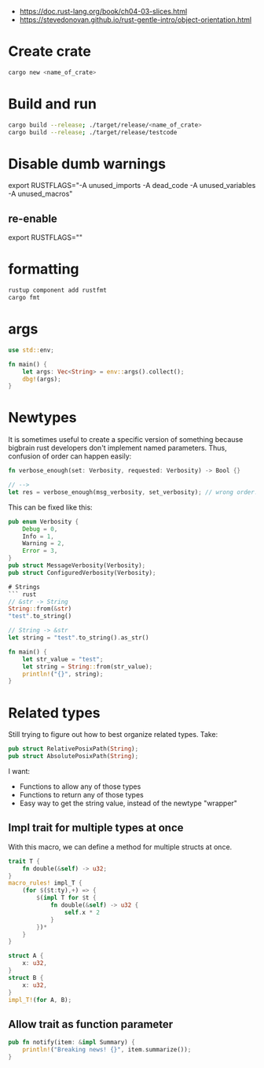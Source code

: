- https://doc.rust-lang.org/book/ch04-03-slices.html
- https://stevedonovan.github.io/rust-gentle-intro/object-orientation.html

# Create crate
``` bash
cargo new <name_of_crate>
```

# Build and run
``` bash
cargo build --release; ./target/release/<name_of_crate>
cargo build --release; ./target/release/testcode
```

# Disable dumb warnings
export RUSTFLAGS="-A unused_imports -A dead_code -A unused_variables -A unused_macros"

## re-enable
export RUSTFLAGS=""

# formatting
``` bash
rustup component add rustfmt
cargo fmt
```

# args
``` rust
use std::env;

fn main() {
    let args: Vec<String> = env::args().collect();
    dbg!(args);
}
```

# Newtypes
It is sometimes useful to create a specific version of something because bigbrain rust developers don't implement named parameters.
Thus, confusion of order can happen easily:
``` rust
fn verbose_enough(set: Verbosity, requested: Verbosity) -> Bool {}

// --> 
let res = verbose_enough(msg_verbosity, set_verbosity); // wrong order!
```

This can be fixed like this:
``` rust
pub enum Verbosity {
    Debug = 0,
    Info = 1,
    Warning = 2,
    Error = 3,
}
pub struct MessageVerbosity(Verbosity);
pub struct ConfiguredVerbosity(Verbosity);

# Strings
``` rust
// &str -> String
String::from(&str)
"test".to_string()

// String -> &str
let string = "test".to_string().as_str()

fn main() {
    let str_value = "test";
    let string = String::from(str_value);
    println!("{}", string);
}
```

# Related types
Still trying to figure out how to best organize related types.
Take:
``` rust
pub struct RelativePosixPath(String);
pub struct AbsolutePosixPath(String);
```

I want:
- Functions to allow any of those types
- Functions to return any of those types
- Easy way to get the string value, instead of the newtype "wrapper"

## 

## Impl trait for multiple types at once
With this macro, we can define a method for multiple structs at once.
``` rust
trait T {
    fn double(&self) -> u32;
}
macro_rules! impl_T {
    (for $($t:ty),+) => {
        $(impl T for $t {
            fn double(&self) -> u32 {
                self.x * 2
            }
        })*
    }
}

struct A {
    x: u32,
}
struct B {
    x: u32,
}
impl_T!(for A, B);

```

## Allow trait as function parameter
``` rust
pub fn notify(item: &impl Summary) {
    println!("Breaking news! {}", item.summarize());
}
```